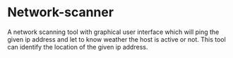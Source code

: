 # Network-scanner
A network scanning tool with graphical user interface which will ping the given ip address and let to know weather the host is active or not. This tool can identify the location of the given ip address.
